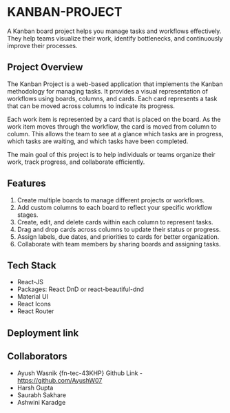 # KANBAN-PROJECT
A Kanban board project helps you manage tasks and workflows effectively. They help teams visualize their work, identify bottlenecks, and continuously improve their processes.

## Project Overview
The Kanban Project is a web-based application that implements the Kanban methodology for managing tasks. It provides a visual representation of workflows using boards, columns, and cards. Each card represents a task that can be moved across columns to indicate its progress.

Each work item is represented by a card that is placed on the board. As the work item moves through the workflow, the card is moved from column to column. This allows the team to see at a glance which tasks are in progress, which tasks are waiting, and which tasks have been completed.

The main goal of this project is to help individuals or teams organize their work, track progress, and collaborate efficiently.

## Features
1. Create multiple boards to manage different projects or workflows.
2. Add custom columns to each board to reflect your specific workflow stages.
3. Create, edit, and delete cards within each column to represent tasks.
4. Drag and drop cards across columns to update their status or progress.
5. Assign labels, due dates, and priorities to cards for better organization.
6. Collaborate with team members by sharing boards and assigning tasks.

## Tech Stack

- React-JS
- Packages: React DnD or react-beautiful-dnd
- Material UI
- React Icons
- React Router

## Deployment link

## Collaborators

- Ayush Wasnik {fn-tec-43KHP} Github Link - https://github.com/AyushW07
- Harsh Gupta
- Saurabh Sakhare
- Ashwini Karadge

